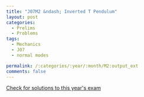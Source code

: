 ```yaml
---
title: "J07M2 &ndash; Inverted T Pendulum"
layout: post
categories:
  - Prelims
  - Problems
tags:
  - Mechanics
  - J07
  - normal modes

permalink: /:categories/:year/:month/M2:output_ext
comments: false
---
```

<object data="2007J2M.pdf" type="application/pdf" width="100%" height="500"></object>
<div class="message"><a href='https://princetonprelim.com/prelim/18/'>Check for solutions to this year's exam</a></div>